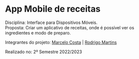 # App Mobile de receitas
Disciplina: Interface para Dispositivos Móveis.<br>
Proposta: Criar um aplicativo de receitas, onde é possível ver os ingredientes e modo de preparo.<br>

Integrantes do projeto:
<a href="https://github.com/marcellu-s">Marcelo Costa</a> |
<a href="https://github.com/Rodrigo-Martins-Mateus">Rodrigo Martins</a>

Realizado no: 2º Semestre 2022/2023
